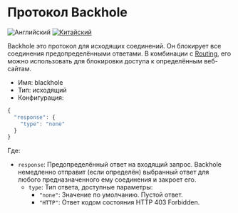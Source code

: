 # Протокол Backhole

![Английский](../../resources/englishc.svg) [![Китайский](../../resources/chinese.svg)](https://www.v2ray.com/chapter_02/protocols/blackhole.html)

Backhole это протокол для исходящих соединений. Он блокирует все соединения предопределёнными ответами. В комбинации с [Routing](../routing.md), его можно использовать для блокировки доступа к определённым веб-сайтам.

* Имя: blackhole
* Тип: исходящий
* Конфигурация:

```javascript
{
  "response": {
    "type": "none"
  }
}
```

Где:

* `response`: Предопределённый ответ на входящий запрос. Backhole немедленно отправит (если определён) выбранный ответ для любого предназначенного ему соединения и закроет его. 
  * `type`: Тип ответа, доступные параметры: 
    * `"none"`: Значение по умолчанию. Пустой ответ.
    * ` "HTTP" `: Ответ кодом состояния HTTP 403 Forbidden.
